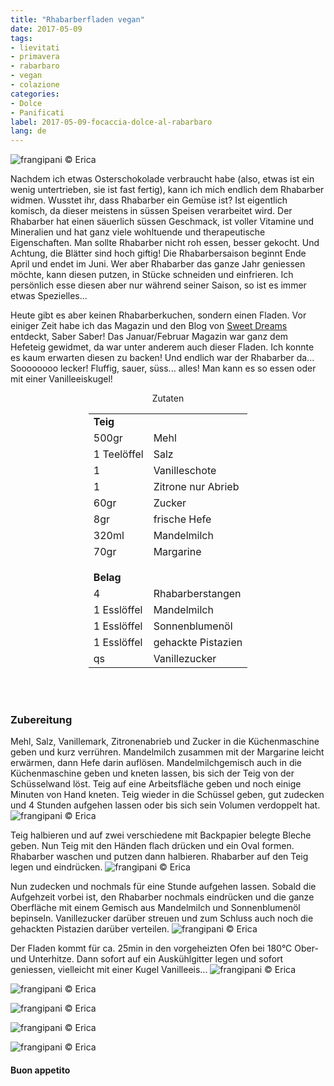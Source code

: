 ```yaml
---
title: "Rhabarberfladen vegan"
date: 2017-05-09
tags:
- lievitati
- primavera
- rabarbaro
- vegan
- colazione
categories:
- Dolce
- Panificati  
label: 2017-05-09-focaccia-dolce-al-rabarbaro
lang: de
---
```

![](../2017-05-09-focaccia-dolce-al-rabarbaro/header.jpg "frangipani © Erica")

Nachdem ich etwas Osterschokolade verbraucht habe (also, etwas ist ein wenig untertrieben, sie ist fast fertig), kann ich mich endlich dem Rhabarber widmen. Wusstet ihr, dass Rhabarber ein Gemüse ist? Ist eigentlich komisch, da dieser meistens in süssen Speisen verarbeitet wird. Der Rhabarber hat einen säuerlich süssen Geschmack, ist voller Vitamine und Mineralien und hat ganz viele wohltuende und therapeutische Eigenschaften. Man sollte Rhabarber nicht roh essen, besser gekocht. Und Achtung, die Blätter sind hoch giftig! Die Rhabarbersaison beginnt Ende April und endet im Juni. Wer aber Rhabarber das ganze Jahr geniessen möchte, kann diesen putzen, in Stücke schneiden und einfrieren. Ich persönlich esse diesen aber nur während seiner Saison, so ist es immer etwas Spezielles...

Heute gibt es aber keinen Rhabarberkuchen, sondern einen Fladen. Vor einiger Zeit habe ich das Magazin und den Blog von <a href="http://www.sweet-dreams-blog.de" target="_blank">Sweet Dreams</a> entdeckt, Saber Saber! Das Januar/Februar Magazin war ganz dem Hefeteig gewidmet, da war unter anderem auch dieser Fladen. Ich konnte es kaum erwarten diesen zu backen! Und endlich war der Rhabarber da... Soooooooo lecker! Fluffig, sauer, süss... alles! Man kann es so essen oder mit einer Vanilleeiskugel!

<div id="wrapper" style="text-align: center">
  <div id="yourdiv" style="display: inline-block;">
    <div class="ingredients">
      <div class="ingredients-title">Zutaten</div>
      <table>
        <tbody>
          <tr>          
            <td colspan="2"><b>Teig</b></td>
          </tr>      
          <tr>
            <td>500gr</td>
            <td>Mehl</td>
          </tr>
          <tr>
            <td>1 Teelöffel</td>
            <td>Salz</td>
          </tr>
          <tr>
            <td>1</td>
            <td>Vanilleschote</td>
          </tr>
          <tr>
            <td>1</td>
            <td>Zitrone nur Abrieb</td>
          </tr>
          <tr>
            <td>60gr</td>
            <td>Zucker</td>
          </tr>
          <tr>
            <td>8gr</td>
            <td>frische Hefe</td>
          </tr>
          <tr>
            <td>320ml</td>
            <td>Mandelmilch</td>
          </tr>
          <tr>
            <td>70gr</td>
            <td>Margarine</td>        
          </tr>
          <tr style="height: 15px;"></tr>
          <tr>          
            <td colspan="2"><b>Belag</b></td>
          </tr>      
          <tr>
            <td>4</td>
            <td>Rhabarberstangen</td>
          </tr>
          <tr>
            <td>1 Esslöffel</td>
            <td>Mandelmilch</td>        
          </tr>
          <tr>
            <td>1 Esslöffel</td>
            <td>Sonnenblumenöl</td>
          </tr>
          <tr>
            <td>1 Esslöffel</td>
            <td>gehackte Pistazien</td>        
          </tr>
          <tr>
            <td>qs</td>
            <td>Vanillezucker</td>
          </tr>
        </tbody>
      </table>
      <br></br>
    </div>
  </div>
</div>


<h3>
  <font color="grey">
    <i class="fa-solid fa-gears"></i>
  </font> Zubereitung
</h3>

Mehl, Salz, Vanillemark, Zitronenabrieb und Zucker in die Küchenmaschine geben und kurz verrühren. Mandelmilch zusammen mit der Margarine leicht erwärmen, dann Hefe darin auflösen. Mandelmilchgemisch auch in die Küchenmaschine geben und kneten lassen, bis sich der Teig von der Schüsselwand löst. Teig auf eine Arbeitsfläche geben und noch einige Minuten von Hand kneten. Teig wieder in die Schüssel geben, gut zudecken und 4 Stunden aufgehen lassen oder bis sich sein Volumen verdoppelt hat.
![](../2017-05-09-focaccia-dolce-al-rabarbaro/impasto.jpg "frangipani © Erica")

Teig halbieren und auf zwei verschiedene mit Backpapier belegte Bleche geben. Nun Teig mit den Händen flach drücken und ein Oval formen. Rhabarber waschen und putzen dann halbieren. Rhabarber auf den Teig legen und eindrücken. 
![](../2017-05-09-focaccia-dolce-al-rabarbaro/teglia.jpg "frangipani © Erica")

Nun zudecken und nochmals für eine Stunde aufgehen lassen. Sobald die Aufgehzeit vorbei ist, den Rhabarber nochmals eindrücken und die ganze Oberfläche mit einem Gemisch aus Mandelmilch und Sonnenblumenöl bepinseln. Vanillezucker darüber streuen und zum Schluss auch noch die gehackten Pistazien darüber verteilen.
![](../2017-05-09-focaccia-dolce-al-rabarbaro/tegliafinita.jpg "frangipani © Erica")

Der Fladen kommt für ca. 25min in den vorgeheizten Ofen bei 180°C Ober- und Unterhitze. Dann sofort auf ein Auskühlgitter legen und sofort geniessen, vielleicht mit einer Kugel Vanilleeis...
![](../2017-05-09-focaccia-dolce-al-rabarbaro/risultato1.jpg "frangipani © Erica")

![](../2017-05-09-focaccia-dolce-al-rabarbaro/risultato2.jpg "frangipani © Erica")

![](../2017-05-09-focaccia-dolce-al-rabarbaro/risultato3.jpg "frangipani © Erica")

![](../2017-05-09-focaccia-dolce-al-rabarbaro/risultato4.jpg "frangipani © Erica")

![](../2017-05-09-focaccia-dolce-al-rabarbaro/risultato5.jpg "frangipani © Erica")

<h4>Buon appetito
  <font color="red">
    <i class="fa-regular fa-face-smile"></i>
  </font>
</h4>